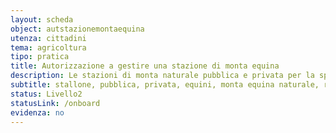 ```yaml
---
layout: scheda
object: autstazionemontaequina
utenza: cittadini
tema: agricoltura
tipo: pratica
title: Autorizzazione a gestire una stazione di monta equina
description: Le stazioni di monta naturale pubblica e privata per la specie equina sono soggette ad autorizzazione regionale
subtitle: stallone, pubblica, privata, equini, monta equina naturale, riproduzione animale
status: Livello2
statusLink: /onboard
evidenza: no
---
```

